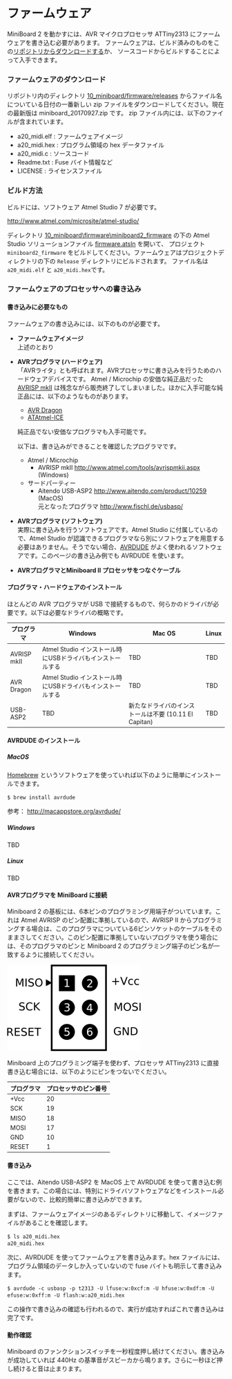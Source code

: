 # ファームウェア

MiniBoard 2 を動かすには、AVR マイクロプロセッサ ATTiny2313 にファームウェアを書き込む必要があります。
ファームウェアは、ビルド済みのものをこの[リポジトリからダウンロードする](../firmware/releases/miniboard_20170927.zip)か、
ソースコードからビルドすることによって入手できます。

### ファームウェアのダウンロード
リポジトリ内のディレクトリ [10_miniboard/firmware/releases](../firmware/releases/)
からファイル名についている日付の一番新しい zip ファイルをダウンロードしてください。現在の最新版は miniboard_20170927.zip です。
zip ファイル内には、以下のファイルが含まれています。
- a20_midi.elf : ファームウェアイメージ 
- a20_midi.hex : プログラム領域の hex データファイル
- a20_midi.c : ソースコード
- Readme.txt : Fuse バイト情報など
- LICENSE : ライセンスファイル

### ビルド方法

ビルドには、ソフトウェア Atmel Studio 7 が必要です。

http://www.atmel.com/microsite/atmel-studio/

ディレクトリ [10_miniboard\firmware\miniboard2_firmware](../firmware/miniboard2_firmware) の下の Atmel Studio ソリューションファイル [firmware.atsln](../firmware/firmware.atsln) を開いて、
プロジェクト `miniboard2_firmware` をビルドしてください。ファームウェアはプロジェクトディレクトリの下の `Release` ディレクトリにビルドされます。
ファイル名は `a20_midi.elf` と `a20_midi.hex`です。

### ファームウェアのプロセッサへの書き込み

#### 書き込みに必要なもの

ファームウェアの書き込みには、以下のものが必要です。

- **ファームウェアイメージ** <br />
  上述のとおり

- **AVRプログラマ (ハードウェア)** <br />
  「AVRライタ」とも呼ばれます。AVRプロセッサに書き込みを行うためのハードウェアデバイスです。
  Atmel / Microchip の安価な純正品だった [AVRISP mkII](http://www.atmel.com/tools/avrispmkii.aspx) は残念ながら販売終了してしまいました。ほかに入手可能な純正品には、以下のようなものがあります。

  - [AVR Dragon](http://www.atmel.com/tools/avrdragon.aspx)
  - [ATAtmel-ICE](http://www.atmel.com/tools/atatmel-ice.aspx)

  純正品でない安価なプログラマも入手可能です。

  以下は、書き込みができることを確認したプログラマです。

  - Atmel / Microchip <br />
    - AVRISP mkII http://www.atmel.com/tools/avrispmkii.aspx (Windows)
  - サードパーティー <br />
    - Aitendo USB-ASP2 http://www.aitendo.com/product/10259 (MacOS)<br />
      元となったプログラマ http://www.fischl.de/usbasp/

- **AVRプログラマ (ソフトウェア)** <br />
  実際に書き込みを行うソフトウェアです。Atmel Studio に付属しているので、Atmel Studio が認識できるプログラマなら別にソフトウェアを用意する必要はありません。そうでない場合、[AVRDUDE](http://www.nongnu.org/avrdude/) がよく使われるソフトウェアです。このページの書き込み例でも AVRDUDE を使います。

- **AVRプログラマとMiniboard II プロセッサをつなぐケーブル**

#### プログラマ・ハードウェアのインストール
ほとんどの AVR プログラマが USB で接続するもので、何らかのドライバが必要です。以下は必要なドライバの概略です。

| プログラマ    | Windows | Mac OS | Linux |
| ----------- | ------- | ------ | ----- |
| AVRISP mkII | Atmel Studio インストール時にUSBドライバもインストールする | TBD | TBD |
| AVR Dragon  | Atmel Studio インストール時にUSBドライバもインストールする | TBD | TBD |
| USB-ASP2    | TBD     | 新たなドライバのインストールは不要 (10.11 El Capitan) | TBD |

#### AVRDUDE のインストール

##### MacOS

[Homebrew](https://brew.sh/) というソフトウェアを使っていれば以下のように簡単にインストールできます。

```
$ brew install avrdude
```

参考： http://macappstore.org/avrdude/

##### Windows

TBD

##### Linux

TBD

#### AVRプログラマを MiniBoard に接続

Miniboard 2 の基板には、6本ピンのプログラミング用端子がついています。これは Atmel AVRISP のピン配置に準拠しているので、AVRISP II からプログラミングする場合は、このプログラマについている6ピンソケットのケーブルをそのままさしてください。このピン配置に準拠していないプログラマを使う場合には、そのプログラマのピンと Miniboard 2 のプログラミング端子のピン名が一致するように接続してください。

![target_pinout](target_pinout.png)

Miniboard 上のプログラミング端子を使わず、プロセッサ ATTiny2313 に直接書き込む場合には、以下のようにピンをつないでください。

| プログラマ | プロセッサのピン番号 |
| ----- | ---------- |
| +Vcc  | 20         |
| SCK   | 19         |
| MISO  | 18         |
| MOSI  | 17         |
| GND   | 10         |
| RESET | 1          |

#### 書き込み

ここでは、Aitendo USB-ASP2 を MacOS 上で AVRDUDE を使って書き込む例を書きます。この場合には、特別にドライバソフトウェアなどをインストール必要がないので、比較的簡単に書き込みができます。

まずは、ファームウェアイメージのあるディレクトリに移動して、イメージファイルがあることを確認します。

```
$ ls a20_midi.hex
a20_midi.hex
```

次に、AVRDUDE を使ってファームウェアを書き込みます。hex ファイルには、プログラム領域のデータしか入っていないので fuse バイトも明示して書き込みます。

```
$ avrdude -c usbasp -p t2313 -U lfuse:w:0xcf:m -U hfuse:w:0xdf:m -U efuse:w:0xff:m -U flash:w:a20_midi.hex
```

この操作で書き込みの確認も行われるので、実行が成功すればこれで書き込みは完了です。

#### 動作確認
Miniboard のファンクションスイッチを一秒程度押し続けてください。書き込みが成功していれば 440Hz の基準音がスピーカから鳴ります。さらに一秒ほど押し続けると音は止まります。
